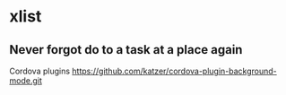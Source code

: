 # xlist

## Never forgot do to a task at a place again

Cordova plugins
https://github.com/katzer/cordova-plugin-background-mode.git
